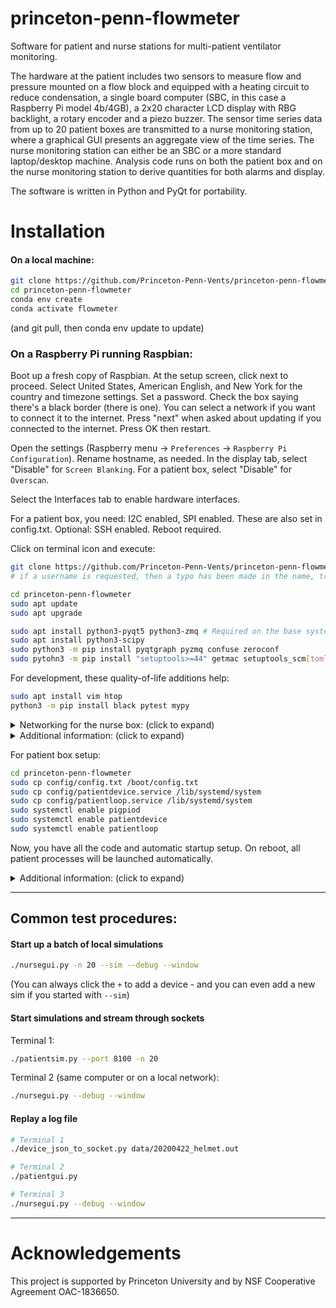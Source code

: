 # princeton-penn-flowmeter
Software for patient and nurse stations for multi-patient ventilator
monitoring.

The hardware at the patient includes two sensors to measure flow and pressure
mounted on a flow block and equipped with a heating circuit to reduce condensation,
a single board computer (SBC, in this case a Raspberry Pi model 4b/4GB), a 2x20
character LCD display with RBG backlight, a rotary encoder and a piezo buzzer.
The sensor time series data from up to 20 patient boxes are transmitted to a nurse
monitoring station, where a graphical GUI presents an aggregate view of the
time series. The nurse monitoring station can either be an SBC or a more
standard laptop/desktop machine. Analysis code runs on both the patient box
and on the nurse monitoring station to derive quantities for both alarms
and display.

The software is written in Python and PyQt for portability.

# Installation

#### On a local machine:

```bash
git clone https://github.com/Princeton-Penn-Vents/princeton-penn-flowmeter
cd princeton-penn-flowmeter
conda env create
conda activate flowmeter
```

(and git pull, then conda env update to update)

### On a Raspberry Pi running Raspbian:

Boot up a fresh copy of Raspbian. At the setup screen, click next to proceed.
Select United States, American English, and New York for the country and
timezone settings. Set a password.  Check the box saying there's a black
border (there is one). You can select a network if you want to connect it
to the internet. Press "next" when asked about updating if you connected
to the internet. Press OK then restart.

Open the settings (Raspberry menu -> `Preferences` -> `Raspberry Pi Configuration`).
Rename hostname, as needed.
In the display tab, select "Disable" for `Screen Blanking`.  For a patient box,
select "Disable" for `Overscan`.

Select the Interfaces tab to enable hardware interfaces.

For a patient box, you need: I2C enabled, SPI enabled.  These are also set in config.txt.
Optional:  SSH enabled.
Reboot required.

Click on terminal icon and execute:

```bash
git clone https://github.com/Princeton-Penn-Vents/princeton-penn-flowmeter
# if a username is requested, then a typo has been made in the name, try again carefully

cd princeton-penn-flowmeter
sudo apt update
sudo apt upgrade

sudo apt install python3-pyqt5 python3-zmq # Required on the base system, included in NOOBs
sudo apt install python3-scipy
sudo python3 -m pip install pyqtgraph pyzmq confuse zeroconf
sudo pytohn3 -m pip install "setuptools>=44" getmac setuptools_scm[toml]
```

For development, these quality-of-life additions help:

```bash
sudo apt install vim htop
python3 -m pip install black pytest mypy
```

<details><summary>Networking for the nurse box: (click to expand)</summary>

Automatic discovery make make this no longer required; even the default auto-IP selection
should work.

This should only be done for *one* nurse box, even if you connect two nurse stations to a network,
only one of them should have the following setup:

Nurse box networking (assuming debian family, like Ubuntu, when naming specifics):

```bash
sudo apt install isc-dhcp-server
sudo cp config/isc-dhcp-server /etc/default/     # OVERWRITES
sudo cp config/dhcpd.conf /etc/dhcp/             # OVERWRITES
sudo cp config/10-eth0-povm.config /etc/network/interfaces.d/
sudo systemctl enable isc-dhcp-server
```

The new nurse station IP (192.168.3.3) will come up automatically and the DHCP
server will start on next computer restart.

</details>

<details><summary>Additional information: (click to expand)</summary>

Edit the file `/etc/default/isc-dhcp-server` and set `eth0` as the interface to serve:

```
INTERFACESv4="eth0"
```

Edit the file `/etc/dhcp/dhcpd.conf` to include these lines:

```
option domain-name "local";
option domain-name-servers ns1.local, ns2.local;
default-lease-time 6000;
max-lease-time 72000;
ddns-update-style none;
authoritative;
subnet 192.168.3.0 netmask 255.255.255.0 {
  range 192.168.3.20 192.168.3.250;
  option subnet-mask 255.255.255.0;
  option routers 192.168.3.1;
  option broadcast-address 192.168.3.255;
  option domain-name-servers 192.168.3.2;
  option domain-search "local";
}
```

Finally, edit the `/etc/network/interface/` file or add a file in `/etc/network/interface.d/` with these lines:

```
iface eth0 inet static
    address 192.168.3.2/24
    gateway 192.168.3.1
```

Finally, bring up your interface and start/enable the service:

```bash
sudo ifup eth0
sudo systemctl enable isc-dhcp-server
sudo systemctl start isc-dhcp-server
```

Connections to the outside world / internet can be done through wireless, which
is unaffected by the above settings.

</details>


For patient box setup:

```bash
cd princeton-penn-flowmeter
sudo cp config/config.txt /boot/config.txt
sudo cp config/patientdevice.service /lib/systemd/system
sudo cp config/patientloop.service /lib/systemd/system
sudo systemctl enable pigpiod
sudo systemctl enable patientdevice
sudo systemctl enable patientloop
```
Now, you have all the code and automatic startup setup.
On reboot, all patient processes will be launched automatically.

<details><summary>Additional information: (click to expand)</summary>

To operate patient box manually:

To execute the readout, click on a terminal icon, then in the shell:

```
cd princeton-penn-flowmeter
./stopall
python3 ./device_loop.py —-file test.out
```

This will start printing temperature settings every second to the screen - will
thermalize at 40C with the temperature servo, and it will be recording pressure
(in ADC counts from 0 to 4095) and flow rate (signed integer 0 to 32,767) and
the time in milliseconds (with a precision of microseconds).  The RPi4 does not
operate a clock when powered down, but rather begins from where it left off
when shutdown.

You can `^C` at any time and look at the data. This will print it to the screen:

```bash
cat test0000.out
```

where the 0000 will increment every time the process is restarted through a
local directory scan.  Logging of data is by default in `./device_log/`.

Operation of the LCD display and rotary and to serve data to the nurseguii from
the device_loop, one can run locally:

```
cd princeton-penn-flowmeter
python3 ./patient_loop.py
```

The local IP address of eth0 can be found using ifconfig.  A remote nurse
station can receive the data from the `patient_loop` by starting:

```
cd princeton-penn-flowmeter
python3 ./nursegui.py -n 1 --port 8100 --ip <patientboxIP>
```

For reference, instead of a full copy of config.txt, the changes that need to be made to `/boot/config.txt` are specifically:

```
dtparam=i2c_arm=on,baudrate=200000
dtparam=spi=on
```

These lines are added:

```
dtoverlay=i2c1,pins_2_3
dtoverlay=i2c6,pins_22_23
```

#### pigpio cleanup, if needed:

```bash
sudo killall pigpiod
```

</details>

---

## Common test procedures:

#### Start up a batch of local simulations

```bash
./nursegui.py -n 20 --sim --debug --window
```

(You can always click the `+` to add a device - and you can even add a new sim if you started with `--sim`)

#### Start simulations and stream through sockets

Terminal 1:

```bash
./patientsim.py --port 8100 -n 20
```

Terminal 2 (same computer or on a local network):

```bash
./nursegui.py --debug --window
```

#### Replay a log file

```bash
# Terminal 1
./device_json_to_socket.py data/20200422_helmet.out

# Terminal 2
./patientgui.py

# Terminal 3
./nursegui.py --debug --window
```

---

# Acknowledgements

This project is supported by Princeton University and by NSF Cooperative Agreement OAC-1836650.
